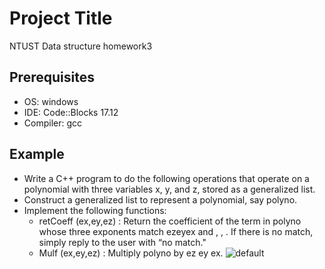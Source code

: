 # Project Title
NTUST Data structure homework3

## Prerequisites
* OS: windows
* IDE: Code::Blocks 17.12
* Compiler: gcc


## Example
* Write a C++ program to do the following operations that operate on a polynomial with three variables x, y, and z, stored as a generalized list.
* Construct a generalized list to represent a polynomial, say polyno.
* Implement the following functions:
  * retCoeff (ex,ey,ez) : Return the coefficient of the term in polyno whose three exponents match ezeyex and , , . If there is no match, simply reply to the user with “no match."
  * Mulf (ex,ey,ez) : Multiply polyno by ez ey ex.
![default](https://user-images.githubusercontent.com/20908466/49295852-b7a2de00-f4f1-11e8-8c7f-6b1570bea93d.PNG)
